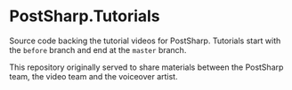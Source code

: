 # PostSharp.Tutorials

Source code backing the tutorial videos for PostSharp. Tutorials start with the `before` branch and end at the `master` branch.

This repository originally served to share materials between the PostSharp team, the video team and the voiceover artist.

